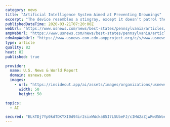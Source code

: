 ```yaml
---
category: news
title: "Artificial Intelligence System Aimed at Preventing Drownings"
excerpt: "The device resembles a stingray, except it doesn’t patrol the water in search of prey -- rather than threaten humans, it aims to save them."
publishedDateTime: 2020-03-21T07:20:00Z
webUrl: "https://www.usnews.com/news/best-states/pennsylvania/articles/2020-03-21/artificial-intelligence-system-aimed-at-preventing-drownings"
ampWebUrl: "https://www.usnews.com/news/best-states/pennsylvania/articles/2020-03-21/artificial-intelligence-system-aimed-at-preventing-drownings?context=amp"
cdnAmpWebUrl: "https://www-usnews-com.cdn.ampproject.org/c/s/www.usnews.com/news/best-states/pennsylvania/articles/2020-03-21/artificial-intelligence-system-aimed-at-preventing-drownings?context=amp"
type: article
quality: 82
heat: 82
published: true

provider:
  name: U.S. News & World Report
  domain: usnews.com
  images:
    - url: "https://insideout.app/ai/assets/images/organizations/usnews.com-50x50.jpg"
      width: 50
      height: 50

topics:
  - AI

secured: "ELkTDj7Yp0kdTDKYXI0d94ir2sixWWckaB5I7LSUbeFJ/cIHW2aZjwRwU5WoeLpeaUjwr2WU4BDQ1biUqRLHrw8iGNoTE9nkJRw6iSibmoTMQw86DewH3sZ2CpPCF6S9wy8yEzvAlqbXJjIrw5yB50gfu+yhDXA1ulJlgGvZl/iWh62U3mcpeMiW5z01+APcybuwsBl6vXgDUXwIBr9+LT96LRaZ8uNe2t8JmUn2C3ADW1Oj0CxH1HPjyk/+c36kDUfSkeuT0JRG0KtIpGYJvCAKqVNCUehtq/L2owlBWFpZQWkg9ytkqGXpohCGGCWenss8X4Y3ZghhPju8FZs5rH9Ur+rUT+UolQ1av1r8SLmWyG9BYW2oWeNQZ+HJiiFpRn+1g52RVDt9YuwBOPfcyVcnWx5RjSHZeTAhX0whAYjq6HEcUQ0ikiI/QpQ0PPJKshQv7jhb3SeyIPh+kXczOEVWF0+x/k8h809yrLV6B10=;221WiWNJRT1+Xm86QotVrA=="
---
```



